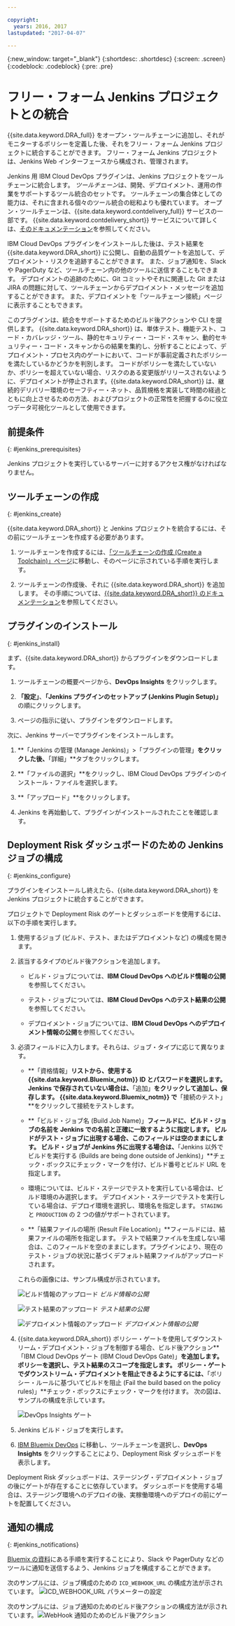 ```yaml
---

copyright:
  years: 2016, 2017
lastupdated: "2017-04-07"

---
```


{:new_window: target="_blank"}
{:shortdesc: .shortdesc}
{:screen: .screen}
{:codeblock: .codeblock}
{:pre: .pre}

# フリー・フォーム Jenkins プロジェクトとの統合

{{site.data.keyword.DRA_full}} をオープン・ツールチェーンに追加し、それがモニターするポリシーを定義した後、それをフリー・フォーム Jenkins プロジェクトに統合することができます。
フリー・フォーム Jenkins プロジェクトは、Jenkins Web インターフェースから構成され、管理されます。
 

Jenkins 用 IBM Cloud DevOps プラグインは、Jenkins プロジェクトをツールチェーンに統合します。
*ツールチェーン*は、開発、デプロイメント、運用の作業をサポートするツール統合のセットです。
ツールチェーンの集合体としての能力は、それに含まれる個々のツール統合の総和よりも優れています。
オープン・ツールチェーンは、{{site.data.keyword.contdelivery_full}} サービスの一部です。
{{site.data.keyword.contdelivery_short}} サービスについて詳しくは、[そのドキュメンテーション](https://console.ng.bluemix.net/docs/services/ContinuousDelivery/cd_about.html)を参照してください。


IBM Cloud DevOps プラグインをインストールした後は、テスト結果を {{site.data.keyword.DRA_short}} に公開し、自動の品質ゲートを追加して、デプロイメント・リスクを追跡することができます。
また、ジョブ通知を、Slack や PagerDuty など、ツールチェーン内の他のツールに送信することもできます。
デプロイメントの追跡のために、Git コミットやそれに関連した Git または JIRA の問題に対して、ツールチェーンからデプロイメント・メッセージを追加することができます。
また、デプロイメントを「ツールチェーン接続」ページに表示することもできます。
 

このプラグインは、統合をサポートするためのビルド後アクションや CLI を提供します。
{{site.data.keyword.DRA_short}} は、単体テスト、機能テスト、コード・カバレッジ・ツール、静的セキュリティー・コード・スキャン、動的セキュリティー・コード・スキャンからの結果を集約し、分析することによって、デプロイメント・プロセス内のゲートにおいて、コードが事前定義されたポリシーを満たしているかどうかを判別します。
コードがポリシーを満たしていないか、ポリシーを超えていない場合、リスクのある変更版がリリースされないように、デプロイメントが停止されます。{{site.data.keyword.DRA_short}} は、継続的デリバリー環境のセーフティー・ネット、品質規格を実装して時間の経過とともに向上させるための方法、およびプロジェクトの正常性を把握するのに役立つデータ可視化ツールとして使用できます。

## 前提条件
{: #jenkins_prerequisites}

Jenkins プロジェクトを実行しているサーバーに対するアクセス権がなければなりません。


## ツールチェーンの作成
{: #jenkins_create}

{{site.data.keyword.DRA_short}} と Jenkins プロジェクトを統合するには、その前にツールチェーンを作成する必要があります。
 

1. ツールチェーンを作成するには、[「ツールチェーンの作成 (Create a Toolchain)」ページ](https://console.ng.bluemix.net/devops/create)に移動し、そのページに示されている手順を実行します。
 

2. ツールチェーンの作成後、それに {{site.data.keyword.DRA_short}} を追加します。
その手順については、[{{site.data.keyword.DRA_short}} のドキュメンテーション](https://console.ng.bluemix.net/docs/services/DevOpsInsights/index.html)を参照してください。
 

## プラグインのインストール
{: #jenkins_install}

まず、{{site.data.keyword.DRA_short}} からプラグインをダウンロードします。
  

1. ツールチェーンの概要ページから、**DevOps Insights** をクリックします。

2. **「設定」**、**「Jenkins プラグインのセットアップ (Jenkins Plugin Setup)」** の順にクリックします。

3. ページの指示に従い、プラグインをダウンロードします。


次に、Jenkins サーバーでプラグインをインストールします。


1. **「Jenkins の管理 (Manage Jenkins)」&gt;「プラグインの管理」**をクリックした後、**「詳細」**タブをクリックします。

2. **「ファイルの選択」**をクリックし、IBM Cloud DevOps プラグインのインストール・ファイルを選択します。
 
3. **「アップロード」**をクリックします。
4. Jenkins を再始動して、プラグインがインストールされたことを確認します。

## Deployment Risk ダッシュボードのための Jenkins ジョブの構成
{: #jenkins_configure}

プラグインをインストールし終えたら、{{site.data.keyword.DRA_short}} を Jenkins プロジェクトに統合することができます。
 

プロジェクトで Deployment Risk のゲートとダッシュボードを使用するには、以下の手順を実行します。


1. 使用するジョブ (ビルド、テスト、またはデプロイメントなど) の構成を開きます。


2. 該当するタイプのビルド後アクションを追加します。


   * ビルド・ジョブについては、**IBM Cloud DevOps へのビルド情報の公開**を参照してください。

   
   * テスト・ジョブについては、**IBM Cloud DevOps へのテスト結果の公開**を参照してください。

   
   * デプロイメント・ジョブについては、**IBM Cloud DevOps へのデプロイメント情報の公開**を参照してください。

   
3. 必須フィールドに入力します。それらは、ジョブ・タイプに応じて異なります。
 

   * **「資格情報」**リストから、使用する {{site.data.keyword.Bluemix_notm}} ID とパスワードを選択します。
Jenkins で保存されていない場合は、**「追加」**をクリックして追加し、保存します。
{{site.data.keyword.Bluemix_notm}} で**「接続のテスト」**をクリックして接続をテストします。

   
   * **「ビルド・ジョブ名 (Build Job Name)」**フィールドに、ビルド・ジョブの名前を Jenkins での名前と正確に一致するように指定します。
ビルドがテスト・ジョブに出現する場合、このフィールドは空のままにします。
ビルド・ジョブが Jenkins 外に出現する場合は、**「Jenkins 以外でビルドを実行する (Builds are being done outside of Jenkins)」**チェック・ボックスにチェック・マークを付け、ビルド番号とビルド URL を指定します。

   
   * 環境については、ビルド・ステージでテストを実行している場合は、ビルド環境のみ選択します。
デプロイメント・ステージでテストを実行している場合は、デプロイ環境を選択し、環境名を指定します。
`STAGING` と `PRODUCTION` の 2 つの値がサポートされています。

   
   * **「結果ファイルの場所 (Result File Location)」**フィールドには、結果ファイルの場所を指定します。
テストで結果ファイルを生成しない場合は、このフィールドを空のままにします。プラグインにより、現在のテスト・ジョブの状況に基づくデフォルト結果ファイルがアップロードされます。


   これらの画像には、サンプル構成が示されています。

   
   ![ビルド情報のアップロード](images/Upload-Build-Info.png "ビルド情報を DRA に公開")
   *ビルド情報の公開*
   
   ![テスト結果のアップロード](images/Upload-Test-Result.png "テスト結果を DRA に公開")
   *テスト結果の公開*
   
   ![デプロイメント情報のアップロード](images/Upload-Deployment-Info.png "デプロイメント情報を DRA に公開")
   *デプロイメント情報の公開*

4. {{site.data.keyword.DRA_short}} ポリシー・ゲートを使用してダウンストリーム・デプロイメント・ジョブを制御する場合、ビルド後アクション**「IBM Cloud DevOps ゲート (IBM Cloud DevOps Gate)」**を追加します。
ポリシーを選択し、テスト結果のスコープを指定します。
ポリシー・ゲートでダウンストリーム・デプロイメントを阻止できるようにするには、**「ポリシー・ルールに基づいてビルドを阻止 (Fail the build based on the policy rules)」**チェック・ボックスにチェック・マークを付けます。
次の図は、サンプルの構成を示しています。


    ![DevOps Insights ゲート](images/DRA-Gate.png "DevOps Insights ゲート")

5. Jenkins ビルド・ジョブを実行します。


6. [IBM Bluemix DevOps](https://console.ng.bluemix.net/devops) に移動し、ツールチェーンを選択し、**DevOps Insights** をクリックすることにより、Deployment Risk ダッシュボードを表示します。


Deployment Risk ダッシュボードは、ステージング・デプロイメント・ジョブの後にゲートが存在することに依存しています。
ダッシュボードを使用する場合は、ステージング環境へのデプロイの後、実稼働環境へのデプロイの前にゲートを配置してください。

    
## 通知の構成
{: #jenkins_notifications}

[Bluemix の資料](https://console.ng.bluemix.net/docs/services/ContinuousDelivery/toolchains_integrations.html#jenkins)にある手順を実行することにより、Slack や PagerDuty などのツールに通知を送信するよう、Jenkins ジョブを構成することができます。


次のサンプルには、ジョブ構成のための `ICD_WEBHOOK_URL` の構成方法が示されています。 ![ICD_WEBHOOK_URL パラメーターの設定](images/Set-Parameterized-Webhook.png "パラメーター化 WebHook の設定")


次のサンプルには、ジョブ通知のためのビルド後アクションの構成方法が示されています。![WebHook 通知のためのビルド後アクション](images/PostBuild-WebHookNotification.png "ビルド後アクションでの WebHook 通知の構成")

